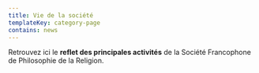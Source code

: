 ```yaml
---
title: Vie de la société
templateKey: category-page
contains: news
---
```

Retrouvez ici le **reflet des principales activités** de la Société Francophone de Philosophie de la Religion.
